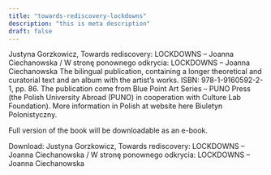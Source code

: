 ```yaml
---
title: "towards-rediscovery-lockdowns"
description: "this is meta description"
draft: false
---
```


Justyna Gorzkowicz, Towards rediscovery: LOCKDOWNS – Joanna Ciechanowska  /
W stronę ponownego odkrycia: LOCKDOWNS – Joanna Ciechanowska 
The bilingual publication, containing a longer theoretical and curatorial text and an album with the artist’s works. ISBN: 978-1-9160592-2-1, pp. 86.
The publication come from Blue Point Art Series – PUNO Press (the Polish University Abroad (PUNO) in cooperation with Culture Lab Foundation).
More information in Polish at website here Biuletyn Polonistyczny.

Full version of the book will be downloadable as an e-book.

Download:
Justyna Gorzkowicz, Towards rediscovery: LOCKDOWNS – Joanna Ciechanowska  /
W stronę ponownego odkrycia: LOCKDOWNS – Joanna Ciechanowska 